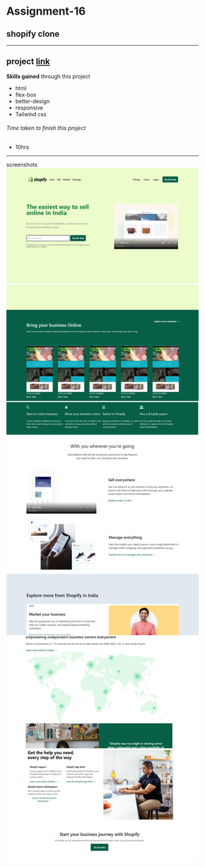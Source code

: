  
 # Assignment-16

 ## shopify clone

---

 ## project  [link](http://127.0.0.1:5500/shopify-clone.html)


 **Skills gained** through this project
 - html
 - flex-box
 - better-design
 - responsive
 - Tailwind css 

 


###### Time taken to finish this project
- 10hrs

---
screenshots
![shopify clone](./screenshots/shopify%20clone%20(1).png)
![shopify clone](./screenshots/shopify%20clone%20(2).png)
![shopify clone](./screenshots/shopify%20clone%20(3).png)
![shopify clone](./screenshots/shopify%20clone%20(4).png)
![shopify clone](./screenshots/shopify%20clone%20(5).png)
![shopify clone](./screenshots/shopify%20clone%20(6).png)
